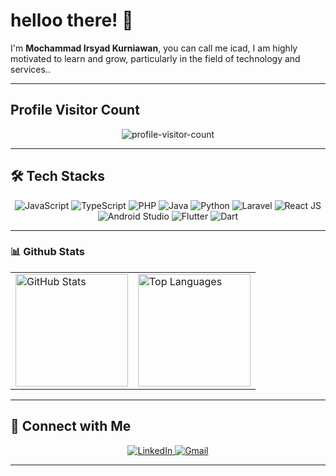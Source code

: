 <h1>helloo there! 👋</h1>
<p>
  I'm <strong>Mochammad Irsyad Kurniawan</strong>, you can call me icad, I am highly motivated to learn and grow, particularly in the field of technology and services..
</p>

---

## Profile Visitor Count
<p align="center">
  <img src="https://komarev.com/ghpvc/?username=mochammadirsyadkurniawan&label=Profile%20Visitor%20Count&color=0e75b6&style=flat-square" alt="profile-visitor-count" />
</p>

---

## 🛠️ Tech Stacks
<p align="center">
  <img src="https://img.shields.io/badge/JavaScript-F7DF1E?style=for-the-badge&logo=javascript&logoColor=black" alt="JavaScript" />
  <img src="https://img.shields.io/badge/TypeScript-3178C6?style=for-the-badge&logo=typescript&logoColor=white" alt="TypeScript" />
  <img src="https://img.shields.io/badge/PHP-777BB4?style=for-the-badge&logo=php&logoColor=white" alt="PHP" />
  <img src="https://img.shields.io/badge/Java-007396?style=for-the-badge&logo=java&logoColor=white" alt="Java" />
  <img src="https://img.shields.io/badge/Python-3776AB?style=for-the-badge&logo=python&logoColor=white" alt="Python" />
  <img src="https://img.shields.io/badge/Laravel-FF2D20?style=for-the-badge&logo=laravel&logoColor=white" alt="Laravel" />
  <img src="https://img.shields.io/badge/React-20232A?style=for-the-badge&logo=react&logoColor=61DAFB" alt="React JS" />
  <img src="https://img.shields.io/badge/Android%20Studio-333333?style=for-the-badge&logo=android-studio&logoColor=white" alt="Android Studio" />
  <img src="https://img.shields.io/badge/Flutter-02569B?style=for-the-badge&logo=flutter&logoColor=white" alt="Flutter" />
  <img src="https://img.shields.io/badge/Dart-0175C2?style=for-the-badge&logo=dart&logoColor=white" alt="Dart" />
</p>

---

### 📊 Github Stats  
<div align="center">
  <table>
    <tr>
      <td>
        <img height="180em" src="https://github-readme-stats-eight-theta.vercel.app/api?username=mochammadirsyadkurniawan&show_icons=true&theme=radical&include_all_commits=true&count_private=true" alt="GitHub Stats" />
      </td>
      <td>
        <img height="180em" src="https://github-readme-stats-eight-theta.vercel.app/api/top-langs/?username=mochammadirsyadkurniawan&layout=compact&langs_count=8&theme=radical" alt="Top Languages" />
      </td>
    </tr>
  </table>
</div>

---

## 🤝 Connect with Me
<p align="center">
  <a href="https://linkedin.com/in/your-profile](https://www.linkedin.com/in/mochammadirsyadkurniawan/" target="_blank">
    <img src="https://img.shields.io/badge/LinkedIn-0A66C2?style=for-the-badge&logo=linkedin&logoColor=white" alt="LinkedIn" />
  </a>
  <a href="mailto:your-email@example.com">
    <img src="https://img.shields.io/badge/Gmail-EA4335?style=for-the-badge&logo=gmail&logoColor=white" alt="Gmail" />
  </a>
</p>

---





<!---
mochammadirsyadkurniawan/mochammadirsyadkurniawan is a ✨ special ✨ repository because its `README.md` (this file) appears on your GitHub profile.
You can click the Preview link to take a look at your changes.
--->


